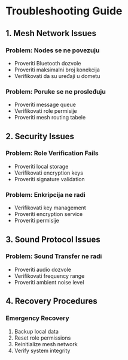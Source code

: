 # Troubleshooting Guide

## 1. Mesh Network Issues
### Problem: Nodes se ne povezuju
- Proveriti Bluetooth dozvole
- Proveriti maksimalni broj konekcija
- Verifikovati da su uređaji u dometu

### Problem: Poruke se ne prosleđuju
- Proveriti message queue
- Verifikovati role permisije
- Proveriti mesh routing tabele

## 2. Security Issues
### Problem: Role Verification Fails
- Proveriti local storage
- Verifikovati encryption keys
- Proveriti signature validation

### Problem: Enkripcija ne radi
- Verifikovati key management
- Proveriti encryption service
- Proveriti permisije

## 3. Sound Protocol Issues
### Problem: Sound Transfer ne radi
- Proveriti audio dozvole
- Verifikovati frequency range
- Proveriti ambient noise level

## 4. Recovery Procedures
### Emergency Recovery
1. Backup local data
2. Reset role permissions
3. Reinitialize mesh network
4. Verify system integrity 
